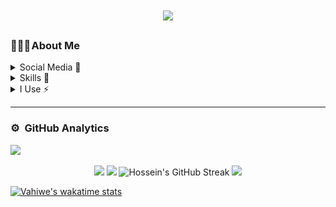 <h1 align="center">
    <img src="https://readme-typing-svg.herokuapp.com/?lines=Welcome,+There!+👋;I'm+Hossein+Beiki;I'm+FULLSTACK+DEVELOPER;I'm+happy+to+meet+you,+my+dear!&center=true&font=Vazirmatn&weight=800&duration=3000&pause=1000&height=100&width=500&color=FDC435&size=30">
</h1>

### 👨🏻‍🦱 About Me 

<details>
<summary>Social Media 🔗</summary>
<br/>
    
<a href="https://twitter.com/Ho33einBeiki"><img align="left" alt="Hossein Beiki - Twitter" width="30px" src="https://github.com/edent/SuperTinyIcons/blob/master/images/svg/twitter.svg" /></a>
<a href="https://www.instagram.com/ho55ein74/"><img align="left" alt="Hossein's Instagram" width="30px" src="https://github.com/edent/SuperTinyIcons/blob/master/images/svg/instagram.svg" /></a>
<a href="https://t.me/ho55ein74"><img align="left" alt="Hossein's Telegram" width="30px" src="https://github.com/edent/SuperTinyIcons/blob/master/images/svg/telegram.svg" /></a>
<a href="https://www.linkedin.com/in/hosseinbeiki/"><img align="left" alt="Hossein's LinkedIn" width="30px" src="https://github.com/edent/SuperTinyIcons/blob/master/images/svg/linkedin.svg" /></a>
<a href="https://stackoverflow.com/users/3375822/ho33ein-beiki"><img align="left" alt="Hossein's Stackoverlfow" width="30px" src="https://github.com/edent/SuperTinyIcons/blob/master/images/svg/stackoverflow.svg" /></a>
<a href="mailto:ho33ein.b@gmail.com"><img align="left" alt="Hossein's Email" width="30px" src="https://github.com/edent/SuperTinyIcons/blob/master/images/svg/gmail.svg" /></a>
    
<br/>

And here is my personal website... <a href="https://hosseinbeiki.ir">Click on me!</a>

</details>
<details>
<summary>Skills 🚀</summary>

    
#### Languages I use

<p align="center">
  <a href="https://skillicons.dev">
    <img src="https://skillicons.dev/icons?i=php,java,python,js,django,html,css,nodejs,bootstrap,jquery&theme=light"/>
  </a>
</p>
    

#### Databases I use
 
<p align="center">
  <a href="https://skillicons.dev">
    <img src="https://skillicons.dev/icons?i=postgres,mysql,sqlite,mongodb,redis&theme=light" />
  </a>
</p>

#### Frameworks and services I use


<p align="center">
  <a href="https://skillicons.dev">
    <img src="https://skillicons.dev/icons?i=laravel,vue,tailwind,nginx,docker&theme=light" />
  </a>
</p>

</details>
<details>
<summary>I Use ⚡</summary>

#### My OS

<img src='https://img.shields.io/badge/Windows-0078D6?style=for-the-badge&logo=windows&logoColor=white' alt='Windows' />

#### I usually learn from

<img src='https://img.shields.io/badge/YouTube-FF0000?style=for-the-badge&logo=youtube&logoColor=white' alt='YouTube' />
<img src='https://img.shields.io/badge/Medium-12100E?style=for-the-badge&logo=medium&logoColor=white' alt='Medium' />
<img src='https://img.shields.io/badge/dev.to-0A0A0A?style=for-the-badge&logo=dev.to&logoColor=white' alt='dev.to' />
<img src='https://img.shields.io/badge/GitLabCI-%23181717.svg?style=for-the-badge&logo=gitlab&logoColor=white' alt='GitLabCI' />

</details>

-----

### ⚙️ &nbsp;GitHub Analytics


![](https://activity-graph.herokuapp.com/graph?username=ho33ein74&theme=github&area=true)
<p align="center">
  <img src="(https://github.com/ryo-ma/github-profile-trophy)">
  <img height="180em" src="https://github-readme-stats-eight-theta.vercel.app/api?username=ho33ein74&show_icons=true&theme=algolia&include_all_commits=true&count_private=true" />
  <img src="http://github-readme-streak-stats.herokuapp.com?user=ho33ein74&theme=algolia" alt="Hossein's GitHub Streak" />
  <img src="https://github-profile-summary-cards.vercel.app/api/cards/profile-details?username=ho33ein74&theme=tokyonight" />
    
[![Vahiwe's wakatime stats](https://github-readme-stats.vercel.app/api/wakatime?username=ho33ein74&layout=compact&theme=dracula)](https://github.com/vahiwe/github-readme-stats)
</p>

